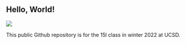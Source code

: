 ## Hello, World!
![](https://www.bing.com/images/search?view=detailV2&ccid=tb26smEJ&id=2EB2D83E33E755DC170280F719CD6D3F7FC7614A&thid=OIP.tb26smEJ8lDn4mRkkaFMfQHaEv&mediaurl=https%3a%2f%2fucsdguardian.org%2fwp-content%2fuploads%2f2021%2f05%2fGeiselLightning_UCSanDiego_ErikJepsen-1536x982.jpg&cdnurl=https%3a%2f%2fth.bing.com%2fth%2fid%2fR.b5bdbab26109f250e7e2646491a14c7d%3frik%3dSmHHfz9tzRn3gA%26pid%3dImgRaw%26r%3d0&exph=982&expw=1536&q=UCSD+geisel+lightening&simid=608003542089215897&FORM=IRPRST&ck=0D00917DACC5C55138D8BB70AC95B8BB&selectedIndex=1&ajaxhist=0&ajaxserp=0)

This public Github repository is for the 15l class in winter 2022 at UCSD.
